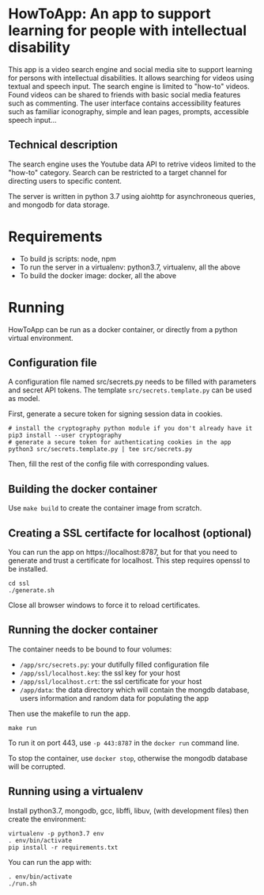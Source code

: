 # HowToApp: An app to support learning for people with intellectual disability

This app is a video search engine and social media site to support learning for
persons with intellectual disabilities. It allows searching for videos using
textual and speech input. The search engine is limited to "how-to" videos.
Found videos can be shared to friends with basic social media features such as
commenting.  The user interface contains accessibility features such as
familiar iconography, simple and lean pages, prompts, accessible speech
input...

## Technical description

The search engine uses the Youtube data API to retrive videos limited to the "how-to" category. Search can be restricted to a target channel for directing users to specific content.

The server is written in python 3.7 using aiohttp for asynchroneous queries, and mongodb for data storage. 

# Requirements

- To build js scripts: node, npm
- To run the server in a virtualenv: python3.7, virtualenv, all the above
- To build the docker image: docker, all the above

# Running

HowToApp can be run as a docker container, or directly from a python virtual environment.

## Configuration file

A configuration file named src/secrets.py needs to be filled with parameters and secret API tokens. The template `src/secrets.template.py` can be used as model.

First, generate a secure token for signing session data in cookies.
~~~~
# install the cryptography python module if you don't already have it
pip3 install --user cryptography
# generate a secure token for authenticating cookies in the app
python3 src/secrets.template.py | tee src/secrets.py
~~~~

Then, fill the rest of the config file with corresponding values.

## Building the docker container

Use `make build` to create the container image from scratch.

## Creating a SSL certifacte for localhost (optional)

You can run the app on https://localhost:8787, but for that you need to
generate and trust a certificate for localhost. This step requires openssl to
be installed.
~~~~
cd ssl
./generate.sh
~~~~
Close all browser windows to force it to reload certificates.

## Running the docker container

The container needs to be bound to four volumes:
* `/app/src/secrets.py`: your dutifully filled configuration file
* `/app/ssl/localhost.key`: the ssl key for your host
* `/app/ssl/localhost.crt`: the ssl certificate for your host
* `/app/data`: the data directory which will contain the mongdb database, users information and random data for populating the app

Then use the makefile to run the app.
~~~~
make run
~~~~

To run it on port 443, use `-p 443:8787` in the `docker run` command line.

To stop the container, use `docker stop`, otherwise the mongodb database will be corrupted.

## Running using a virtualenv

Install python3.7, mongodb, gcc, libffi, libuv, (with development files) then
create the environment:
~~~~
virtualenv -p python3.7 env
. env/bin/activate
pip install -r requirements.txt
~~~~

You can run the app with:
~~~~
. env/bin/activate
./run.sh
~~~~

